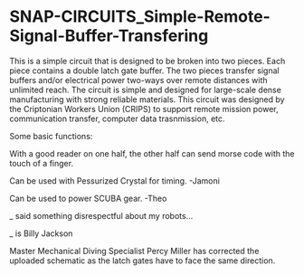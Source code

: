 # SNAP-CIRCUITS_Simple-Remote-Signal-Buffer-Transfering
This is a simple circuit that is designed to be broken into two pieces. Each piece contains a double latch gate buffer. The two pieces transfer signal buffers and/or electrical power two-ways over remote distances with unlimited reach. The circuit is simple and designed for large-scale dense manufacturing with strong reliable materials. This circuit was designed by the Criptonian Workers Union (CRIPS) to support remote mission power, communication transfer, computer data trasnmission, etc.

Some basic functions:

With a good reader on one half, the other half can send morse code with the touch of a finger.

Can be used with Pessurized Crystal for timing. -Jamoni

Can be used to power SCUBA gear. -Theo

_ said something disrespectful about my robots...

_ is Billy Jackson

Master Mechanical Diving Specialist Percy Miller has corrected the uploaded schematic as the latch gates have to face the same direction.

